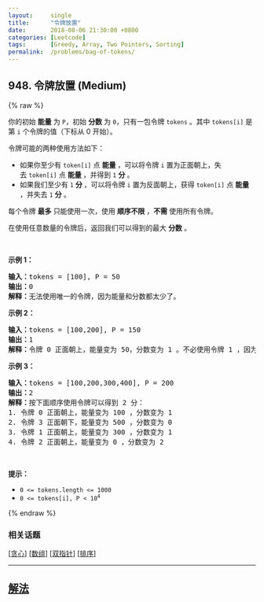 ```yaml
---
layout:     single
title:      "令牌放置"
date:       2018-08-06 21:30:00 +0800
categories: [Leetcode]
tags:       [Greedy, Array, Two Pointers, Sorting]
permalink:  /problems/bag-of-tokens/
---
```


## 948. 令牌放置 (Medium)

{% raw %}

<p>你的初始 <strong>能量</strong> 为 <code>P</code>，初始 <strong>分数</strong> 为 <code>0</code>，只有一包令牌 <code>tokens</code> 。其中 <code>tokens[i]</code> 是第 <code>i</code> 个令牌的值（下标从 0 开始）。</p>

<p>令牌可能的两种使用方法如下：</p>

<ul>
	<li>如果你至少有 <code>token[i]</code> 点 <strong>能量</strong> ，可以将令牌 <code>i</code> 置为正面朝上，失去 <code>token[i]</code> 点 <strong>能量</strong> ，并得到 <code>1</code> <strong>分</strong> 。</li>
	<li>如果我们至少有 <code>1</code> <strong>分 </strong>，可以将令牌 <code>i</code> 置为反面朝上，获得 <code>token[i]</code> 点 <strong>能量</strong> ，并失去 <code>1</code> <strong>分</strong> 。</li>
</ul>

<p>每个令牌 <strong>最多</strong> 只能使用一次，使用 <strong>顺序不限</strong> ，<strong>不需</strong> 使用所有令牌。</p>

<p>在使用任意数量的令牌后，返回我们可以得到的最大 <strong>分数</strong> 。</p>

<p> </p>

<ol>
</ol>

<p><strong>示例 1：</strong></p>

<pre>
<strong>输入：</strong>tokens = [100], P = 50
<strong>输出：</strong>0
<strong>解释：</strong>无法使用唯一的令牌，因为能量和分数都太少了。</pre>

<p><strong>示例 2：</strong></p>

<pre>
<strong>输入：</strong>tokens = [100,200], P = 150
<strong>输出：</strong>1
<strong>解释：</strong>令牌 0 正面朝上，能量变为 50，分数变为 1 。不必使用令牌 1 ，因为你无法使用它来提高分数。</pre>

<p><strong>示例 3：</strong></p>

<pre>
<strong>输入：</strong>tokens = [100,200,300,400], P = 200
<strong>输出：</strong>2
<strong>解释：</strong>按下面顺序使用令牌可以得到 2 分：
1. 令牌 0 正面朝上，能量变为 100 ，分数变为 1
2. 令牌 3 正面朝下，能量变为 500 ，分数变为 0
3. 令牌 1 正面朝上，能量变为 300 ，分数变为 1
4. 令牌 2 正面朝上，能量变为 0 ，分数变为 2</pre>

<p> </p>

<p><strong>提示：</strong></p>

<ul>
	<li><code>0 <= tokens.length <= 1000</code></li>
	<li><code>0 <= tokens[i], P < 10<sup>4</sup></code></li>
</ul>

{% endraw %}

### 相关话题
  [[贪心](https://github.com/openset/leetcode/tree/master/tag/greedy/README.md)]
  [[数组](https://github.com/openset/leetcode/tree/master/tag/array/README.md)]
  [[双指针](https://github.com/openset/leetcode/tree/master/tag/two-pointers/README.md)]
  [[排序](https://github.com/openset/leetcode/tree/master/tag/sorting/README.md)]

---

## [解法](https://github.com/openset/leetcode/tree/master/problems/bag-of-tokens)
